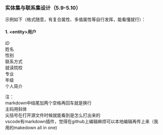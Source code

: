 ### 实体集与联系集设计（5.9-5.10）
示例如下（格式随意，有复合属性、多值属性等自行发挥，能看懂就行）：
#### 1. &lt;entity&gt;用户
*ID*  
姓名  
性别  
联系方式  
就读院校  
专业  
年级  
个人简介

注：  
markdown中结尾加两个空格再回车就是换行  
主码用斜体  
尖括号在打开源文件时候就能看到是怎么打出来的  
vscode有markdown插件，觉得在github上编辑麻烦可以本地编辑再传上来（我用的makedown all in one)
